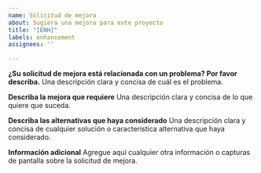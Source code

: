 ```yaml
---
name: Solicitud de mejora
about: Sugiera una mejora para este proyecto
title: "[ENH]"
labels: enhancement
assignees: ''

---
```


**¿Su solicitud de mejora está relacionada con un problema? Por favor describa.**
Una descripción clara y concisa de cuál es el problema. 

**Describa la mejora que requiere**
Una descripción clara y concisa de lo que quiere que suceda.

**Describa las alternativas que haya considerado**
Una descripción clara y concisa de cualquier solución o característica alternativa que haya considerado.

**Información adicional**
Agregue aquí cualquier otra información o capturas de pantalla sobre la solicitud de mejora.
